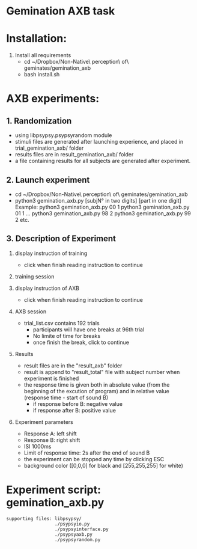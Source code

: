 # Gemination AXB task

# Installation:
1. Install all requirements
    - cd ~/Dropbox/Non-Native\ perception\ of\ geminates/gemination_axb
    - bash install.sh

# AXB experiments:

## 1. Randomization 
- using libpsypsy.psypsyrandom module
- stimuli files are generated after launching experience, and placed in trial_gemination_axb/ folder
- results files are in result_gemination_axb/ folder
- a file containing results for all subjects are generated after experiment.


## 2. Launch experiment    
- cd ~/Dropbox/Non-Native\ perception\ of\ geminates/gemination_axb
- python3 gemination_axb.py [subjN° in two digits] [part in one digit]
Example: python3 gemination_axb.py 00 1
         python3 gemination_axb.py 01 1
         ...
         python3 gemination_axb.py 98 2
         python3 gemination_axb.py 99 2
         etc.

## 3. Description of Experiment
1. display instruction of training
    - click <space> when finish reading instruction to continue
2. training session
3. display instruction of AXB
    - click <space> when finish reading instruction to continue
4. AXB session
    - trial_list.csv contains 192 trials
        - participants will have one breaks at 96th trial
        - No limite of time for breaks
        - once finish the break, click <space> to continue
5. Results
    - result files are in the "result_axb" folder
    - result is append to "result_total" file with subject number when experiment is finished
    - the response time is given both in absolute value (from the beginning of the excution of program) and in relative value (response time - start of sound B) 
        - if response before B: negative value
        - if response after B: positive value

4. Experiment parameters
    - Response A: left shift
    - Response B: right shift
    - ISI 1000ms
    - Limit of response time: 2s after the end of sound B
    - the experiment can be stopped any time by clicking ESC
    - background color ([0,0,0] for black and [255,255,255] for white)

# Experiment script: gemination_axb.py
    supporting files: libpsypsy/
                      ./psypsyio.py
                      ./psypsyinterface.py
                      ./psypsyaxb.py
                      ./psypsyrandom.py




